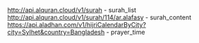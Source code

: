 http://api.alquran.cloud/v1/surah - surah_list
http://api.alquran.cloud/v1/surah/114/ar.alafasy - surah_content
https://api.aladhan.com/v1/hijriCalendarByCity?city=Sylhet&country=Bangladesh - prayer_time
